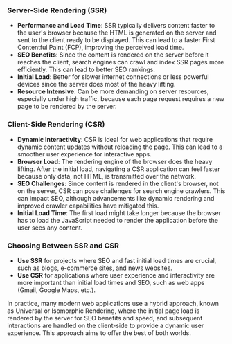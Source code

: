 ### Server-Side Rendering (SSR)

-   **Performance and Load Time**: SSR typically delivers content faster to the user's browser because the HTML is generated on the server and sent to the client ready to be displayed. This can lead to a faster First Contentful Paint (FCP), improving the perceived load time.
-   **SEO Benefits**: Since the content is rendered on the server before it reaches the client, search engines can crawl and index SSR pages more efficiently. This can lead to better SEO rankings.
-   **Initial Load**: Better for slower internet connections or less powerful devices since the server does most of the heavy lifting.
-   **Resource Intensive**: Can be more demanding on server resources, especially under high traffic, because each page request requires a new page to be rendered by the server.

### Client-Side Rendering (CSR)

-   **Dynamic Interactivity**: CSR is ideal for web applications that require dynamic content updates without reloading the page. This can lead to a smoother user experience for interactive apps.
-   **Browser Load**: The rendering engine of the browser does the heavy lifting. After the initial load, navigating a CSR application can feel faster because only data, not HTML, is transmitted over the network.
-   **SEO Challenges**: Since content is rendered in the client's browser, not on the server, CSR can pose challenges for search engine crawlers. This can impact SEO, although advancements like dynamic rendering and improved crawler capabilities have mitigated this.
-   **Initial Load Time**: The first load might take longer because the browser has to load the JavaScript needed to render the application before the user sees any content.

### Choosing Between SSR and CSR

-   **Use SSR** for projects where SEO and fast initial load times are crucial, such as blogs, e-commerce sites, and news websites.
-   **Use CSR** for applications where user experience and interactivity are more important than initial load times and SEO, such as web apps (Gmail, Google Maps, etc.).

In practice, many modern web applications use a hybrid approach, known as Universal or Isomorphic Rendering, where the initial page load is rendered by the server for SEO benefits and speed, and subsequent interactions are handled on the client-side to provide a dynamic user experience. This approach aims to offer the best of both worlds.